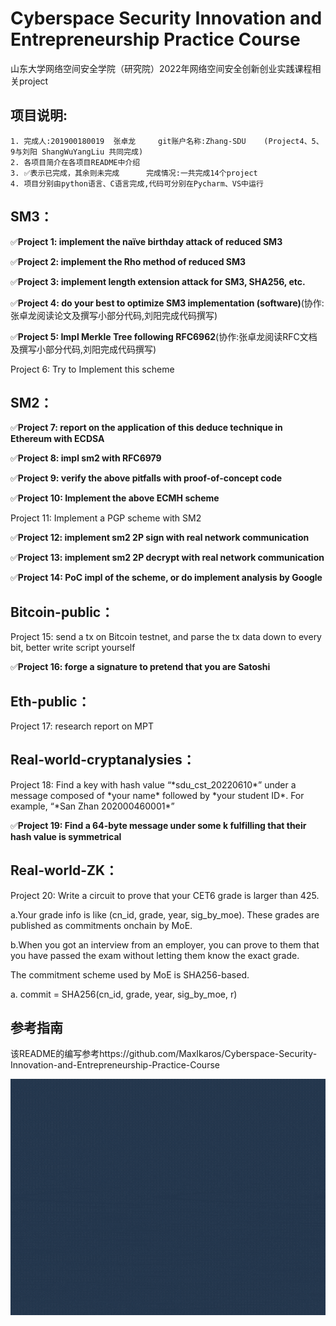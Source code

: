 # Cyberspace Security Innovation and Entrepreneurship Practice Course

山东大学网络空间安全学院（研究院）2022年网络空间安全创新创业实践课程相关project

## 项目说明:        
    1. 完成人:201900180019  张卓龙     git账户名称:Zhang-SDU    (Project4、5、9与刘阳 ShangWuYangLiu 共同完成)       
    2. 各项目简介在各项目README中介绍        
    3. ✅表示已完成，其余则未完成      完成情况:一共完成14个project
    4. 项目分别由python语言、C语言完成,代码可分别在Pycharm、VS中运行           

## SM3：

✅**Project 1: implement the naïve birthday attack of reduced SM3**

✅**Project 2: implement the Rho method of reduced SM3**

✅**Project 3: implement length extension attack for SM3, SHA256, etc.**

✅**Project 4: do your best to optimize SM3 implementation (software)**(协作:张卓龙阅读论文及撰写小部分代码,刘阳完成代码撰写)                

✅**Project 5: Impl Merkle Tree following RFC6962**(协作:张卓龙阅读RFC文档及撰写小部分代码,刘阳完成代码撰写)                  

Project 6: Try to Implement this scheme

## SM2：

✅**Project 7: report on the application of this deduce technique in Ethereum with ECDSA**

✅**Project 8: impl sm2 with RFC6979**

✅**Project 9: verify the above pitfalls with proof-of-concept code**

✅**Project 10: Implement the above ECMH scheme**

Project 11: Implement a PGP scheme with SM2

✅**Project 12: implement sm2 2P sign with real network communication**   

✅**Project 13: implement sm2 2P decrypt with real network communication**

✅**Project 14: PoC impl of the scheme, or do implement analysis by Google**




## Bitcoin-public：

Project 15: send a tx on Bitcoin testnet, and parse the tx data down to every bit, better write script yourself

✅**Project 16: forge a signature to pretend that you are Satoshi**

## Eth-public：

Project 17: research report on MPT

## Real-world-cryptanalysies：

Project 18: Find a key with hash value “\*sdu_cst_20220610\*” under a message composed of \*your name\* followed by \*your student ID\*. For example, “\*San Zhan 202000460001\*”

✅**Project 19: Find a 64-byte message under some k fulfilling that their hash value is symmetrical**


## Real-world-ZK：

Project 20: Write a circuit to prove that your CET6 grade is larger than 425. 

a.Your grade info is like (cn_id, grade, year, sig_by_moe). These grades are published as commitments onchain by MoE. 

b.When you got an interview from an employer, you can prove to them that you have passed the exam without letting them know the exact grade. 

The commitment scheme used by MoE is SHA256-based. 

a. commit = SHA256(cn_id, grade, year, sig_by_moe, r)    

## 参考指南 
该README的编写参考https://github.com/MaxIkaros/Cyberspace-Security-Innovation-and-Entrepreneurship-Practice-Course

![img](https://github.com/Zhang-SDU/cst-project/blob/main/readme.gif)
